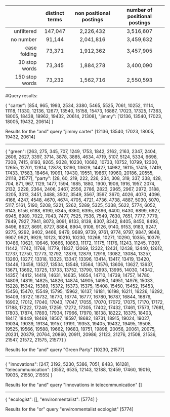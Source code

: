 |                   | distinct terms | non positional postings | number of positional postings |
| ---:              | :---:          | :---:                   |  :---:                        |
| unfiltered        | 147,047        | 2,226,432               | 3,516,607                     |
| no number         | 91,144         | 2,041,816               | 3,459,632                     | 
| case folding      | 73,371         | 1,912,362               | 3,457,905                     |
| 30 stop words     | 73,345         | 1,884,278               | 3,400,090                     | 
| 150 stop words    | 73,232         | 1,562,716               | 2,550,593                     | 


#Query results:

{
    "carter": [854, 965, 1993, 2534, 3380, 5465, 5525, 7061, 10252, 11114, 11118, 11330, 12136, 12677, 13540, 15158, 15473, 16887, 17023, 17325, 17363, 18005, 18438, 18962, 19432, 20614, 21308],
    "jimmy": [12136, 13540, 17023, 18005, 19432, 20614]
}

Results for the "and" query "jimmy carter"
[12136, 13540, 17023, 18005, 19432, 20614]

*****************************************************

{
    "green": [263, 275, 345, 707, 1249, 1753, 1842, 2162, 2163, 2347, 2404, 2606, 2627, 3397, 3714, 3878, 3885, 4634, 4719, 5107, 5124, 5334, 6698, 7308, 7415, 8193, 9265, 9328, 10230, 10682, 10733, 10752, 10799, 12300, 12655, 12701, 12814, 12878, 13190, 13629, 14427, 14982, 16115, 17415, 17419, 17433, 17583, 18464, 19091, 19430, 19551, 19867, 19960, 20186, 20555, 21118, 21577],
    "party": [28, 60, 219, 222, 226, 234, 308, 319, 337, 338, 428, 704, 871, 967, 1129, 1477, 1594, 1685, 1880, 1900, 1906, 1916, 1957, 2074, 2132, 2228, 2364, 2406, 2467, 2556, 2786, 2823, 2965, 2967, 2972, 3188, 3205, 3313, 3451, 3488, 3502, 3549, 3567, 3597, 3670, 4026, 4070, 4096, 4166, 4247, 4548, 4670, 4674, 4705, 4721, 4736, 4738, 4887, 5030, 5070, 5117, 5161, 5190, 5208, 5221, 5262, 5289, 5325, 5338, 5622, 5774, 6052, 6143, 6156, 6188, 6190, 6345, 6360, 6395, 6396, 6400, 6430, 6899, 6927, 6945, 6989, 7022, 7043, 7477, 7525, 7536, 7549, 7630, 7651, 7777, 7779, 7849, 7927, 7941, 8073, 8091, 8133, 8139, 8307, 8342, 8405, 8450, 8493, 8496, 8627, 8691, 8727, 8884, 8904, 9108, 9126, 9140, 9153, 9183, 9247, 9275, 9292, 9402, 9466, 9479, 9689, 9739, 9761, 9774, 9797, 9847, 9848, 9907, 9921, 9929, 10123, 10210, 10230, 10268, 10271, 10290, 10355, 10379, 10486, 10621, 10646, 10666, 10863, 11172, 11175, 11176, 11243, 11245, 11397, 11442, 11742, 11768, 11779, 11837, 12069, 12322, 12431, 12438, 12440, 12612, 12737, 12750, 12773, 12792, 12876, 12879, 12916, 13082, 13084, 13257, 13260, 13277, 13318, 13323, 13347, 13396, 13414, 13417, 13419, 13420, 13446, 13458, 13527, 13534, 13548, 13564, 13576, 13606, 13627, 13637, 13671, 13692, 13725, 13733, 13752, 13790, 13993, 13995, 14030, 14342, 14357, 14412, 14419, 14631, 14635, 14654, 14710, 14739, 14757, 14780, 14809, 14819, 14825, 14826, 14874, 14905, 14950, 14951, 14976, 15033, 15228, 15342, 15369, 15372, 15373, 15375, 15408, 15450, 15452, 15453, 15456, 15470, 15549, 15795, 15962, 16137, 16181, 16198, 16211, 16226, 16292, 16409, 16727, 16732, 16770, 16774, 16777, 16780, 16787, 16844, 16876, 16902, 17012, 17040, 17043, 17047, 17055, 17070, 17072, 17075, 17170, 17172, 17188, 17222, 17249, 17259, 17272, 17305, 17402, 17432, 17461, 17573, 17681, 17803, 17874, 17893, 17934, 17966, 17970, 18138, 18222, 18375, 18403, 18417, 18449, 18469, 18507, 18597, 18682, 18731, 18915, 19024, 19027, 19034, 19039, 19134, 19157, 19191, 19353, 19405, 19432, 19495, 19508, 19525, 19566, 19588, 19662, 19683, 19751, 19898, 20056, 20061, 20075, 20231, 20379, 20764, 20860, 20911, 20986, 21123, 21276, 21508, 21536, 21547, 21572, 21575, 21577]
}

Results for the "and" query "Green Party"
[10230, 21577]

*******************************************************

{
    "innovations": [247, 3192, 5230, 5386, 7051, 8483, 16128],
    "telecommunication": [3552, 6535, 12143, 12188, 12459, 17460, 19016, 19035, 21550, 21555]
}

Results for the "and" query "Innovations in telecommunication"
[]

********************************************************

{
    "ecologist": [],
    "environmentalist": [5774]
}

Results for the "or" query "environmentalist ecologist"
[5774]
